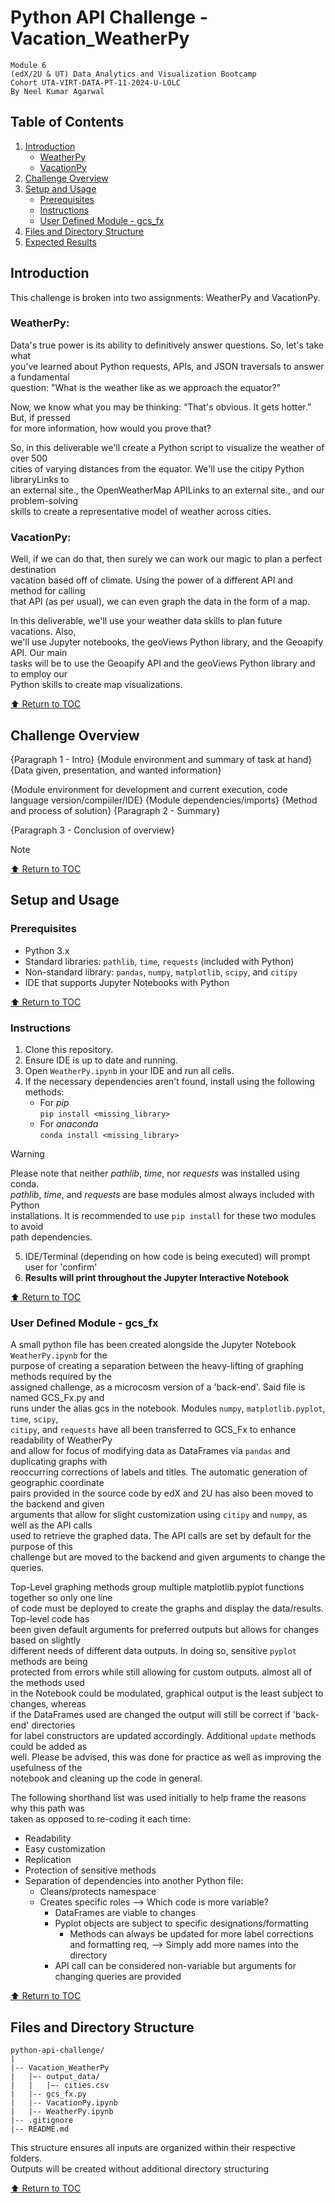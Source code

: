 # Python API Challenge - Vacation_WeatherPy
`Module 6`  
`(edX/2U & UT) Data Analytics and Visualization Bootcamp`  
`Cohort UTA-VIRT-DATA-PT-11-2024-U-LOLC`  
`By Neel Kumar Agarwal`  

## Table of Contents  
1. [Introduction](#introduction)  
    - [WeatherPy](#weatherpy)  
    - [VacationPy](#vacationpy)  
2. [Challenge Overview](#challenge-overview)  
3. [Setup and Usage](#setup-and-usage)  
    - [Prerequisites](#prerequisites)  
    - [Instructions](#instructions)  
    - [User Defined Module - gcs_fx](#user-defined-module---gcs_fx)  
4. [Files and Directory Structure](#files-and-directory-structure)  
5. [Expected Results](#expected-results)  



## Introduction  
This challenge is broken into two assignments: WeatherPy and VacationPy.  


### WeatherPy:  
Data's true power is its ability to definitively answer questions. So, let's take what  
you've learned about Python requests, APIs, and JSON traversals to answer a fundamental  
question: "What is the weather like as we approach the equator?"  

Now, we know what you may be thinking: “That's obvious. It gets hotter.” But, if pressed  
for more information, how would you prove that?  

So, in this deliverable we'll create a Python script to visualize the weather of over 500  
cities of varying distances from the equator. We'll use the citipy Python libraryLinks to  
an external site., the OpenWeatherMap APILinks to an external site., and our problem-solving  
skills to create a representative model of weather across cities.  


### VacationPy:  
Well, if we can do that, then surely we can work our magic to plan a perfect destination  
vacation based off of climate. Using the power of a different API and method for calling  
that API (as per usual), we can even graph the data in the form of a map.  

In this deliverable, we'll use your weather data skills to plan future vacations. Also,  
we'll use Jupyter notebooks, the geoViews Python library, and the Geoapify API. Our main  
tasks will be to use the Geoapify API and the geoViews Python library and to employ our  
Python skills to create map visualizations.  

[:arrow_up: Return to TOC](#table-of-contents)  



## Challenge Overview 
{Paragraph 1 - Intro}
{Module environment and summary of task at hand}
{Data given, presentation, and wanted information}

{Module environment for development and current execution, code language version/compiiler/IDE} 
{Module dependencies/imports}
{Method and process of solution}
{Paragraph 2 - Summary}

{Paragraph 3 - Conclusion of overview}

> [!NOTE]  
> 
> 

[:arrow_up: Return to TOC](#table-of-contents)  


## Setup and Usage  
### Prerequisites  
- Python 3.x  
- Standard libraries: `pathlib`, `time`, `requests` (included with Python)  
- Non-standard library: `pandas`, `numpy`, `matplotlib`, `scipy`, and `citipy`  
- IDE that supports Jupyter Notebooks with Python  

[:arrow_up: Return to TOC](#table-of-contents)  



### Instructions  
1. Clone this repository.  
2. Ensure IDE is up to date and running.   
3. Open `WeatherPy.ipynb` in your IDE and run all cells.  
4. If the necessary dependencies aren't found, install using the following methods:  
    - For *pip*  
        `pip install <missing_library>`  
    - For *anaconda*  
        `conda install <missing_library>`  
> [!WARNING]  
> Please note that neither *pathlib*, *time*, nor *requests* was installed using conda.  
> *pathlib*, *time*, and *requests* are base modules almost always included with Python  
> installations. It is recommended to use `pip install` for these two modules to avoid  
> path dependencies.  
5. IDE/Terminal (depending on how code is being executed) will prompt user for 'confirm'
6. **Results will print throughout the Jupyter Interactive Notebook**  

[:arrow_up: Return to TOC](#table-of-contents)  



### User Defined Module - gcs_fx
A small python file has been created alongside the Jupyter Notebook `WeatherPy.ipynb` for the  
purpose of creating a separation between the heavy-lifting of graphing methods required by the  
assigned challenge, as a microcosm version of a 'back-end'. Said file is named GCS_Fx.py and  
runs under the alias gcs in the notebook. Modules `numpy`, `matplotlib.pyplot`, `time`, `scipy`,  
`citipy`, and `requests` have all been transferred to GCS_Fx to enhance readability of WeatherPy  
and allow for focus of modifying data as DataFrames via `pandas` and duplicating graphs with  
reoccurring corrections of labels and titles. The automatic generation of geographic coordinate  
pairs provided in the source code by edX and 2U has also been moved to the backend and given  
arguments that allow for slight customization using `citipy` and `numpy`, as well as the API calls  
used to retrieve the graphed data. The API calls are set by default for the purpose of this  
challenge but are moved to the backend and given arguments to change the queries.  

Top-Level graphing methods group multiple matplotlib.pyplot functions together so only one line  
of code must be deployed to create the graphs and display the data/results. Top-level code has  
been given default arguments for preferred outputs but allows for changes based on slightly  
different needs of different data outputs. In doing so, sensitive `pyplot` methods are being  
protected from errors while still allowing for custom outputs. almost all of the methods used  
in the Notebook could be modulated, graphical output is the least subject to changes, whereas  
if the DataFrames used are changed the output will still be correct if 'back-end' directories  
for label constructors are updated accordingly. Additional `update` methods could be added as  
well. Please be advised, this was done for practice as well as improving the usefulness of the  
notebook and cleaning up the code in general.  

The following shorthand list was used initially to help frame the reasons why this path was  
taken as opposed to re-coding it each time:
- Readability
- Easy customization
- Replication
- Protection of sensitive methods
- Separation of dependencies into another Python file:
    - Cleans/protects namespace
    - Creates specific roles --> Which code is more variable?
        - DataFrames are viable to changes
        - Pyplot objects are subject to specific designations/formatting
            - Methods can always be updated for more label corrections and formatting req,
            --> Simply add more names into the directory
        - API call can be considered non-variable but arguments for changing queries are provided

[:arrow_up: Return to TOC](#table-of-contents)  


## Files and Directory Structure  
```  
python-api-challenge/
|
|-- Vacation_WeatherPy
|   |—- output_data/
|   |   |—- cities.csv
|   |-- gcs_fx.py
|   |-- VacationPy.ipynb
|   |-- WeatherPy.ipynb
|-- .gitignore
|-- README.md
```  
This structure ensures all inputs are organized within their respective folders.  
Outputs will be created without additional directory structuring  

[:arrow_up: Return to TOC](#table-of-contents)  
